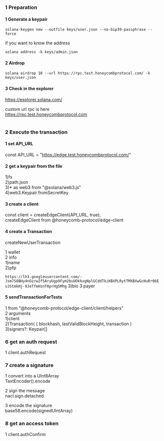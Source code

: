 ### 1 Preparation

#### 1 Generate a keypair

```
solana-keygen new --outfile keys/user.json --no-bip39-passphrase --force
```

if you want to know the address

```
solana address -k keys/admin.json
```

#### 2 Airdrop

```
solana airdrop 10 --url https://rpc.test.honeycombprotocol.com/ -k keys/user.json
```

#### 3 Check in the explorer

https://explorer.solana.com/

custom url rpc is here  
https://rpc.test.honeycombprotocol.com

#

### 2 Execute the transaction

#### 1 set API_URL

const API_URL = "https://edge.test.honeycombprotocol.com/"

#### 2 get a keypair from the file

1)fs  
2)path.json  
3)\* as web3 from "@solana/web3.js"  
4)web3.Keypair.fromSecretKey

#### 3 create a client

const client = createEdgeClient<true>(API_URL, true);  
createEdgeClient from @honeycomb-protocol/edge-client

#### 4 create a Transaction

createNewUserTransaction

1 wallet  
2 info  
1)name  
2)pfp

`https://lh3.googleusercontent.com/-Jsm7S8BHy4nOzrw2f5AryUgp9Fym2buUOkkxgNplGCddTkiKBXPLRytTMXBXwGcHuRr06EvJStmkHj-9JeTfmHsnT0prHg5Mhg`
3)bio
3 payer

#### 5 sendTransactionForTests

1 from "@honeycomb-protocol/edge-client/client/helpers"  
2 arguments  
1)client  
2)Transaction( { blockhash, lastValidBlockHeight, transaction )  
3)signers?: Keypair[]

### 6 get an auth request

1 client.authRequest

### 7 create a signature

1 convert into a UInt8Array  
TextEncoder().encode

2 sign the message  
nacl.sign.detached

3 encode the signature  
base58.encode(signedUIntArray)

### 8 get an access token

1 client.authConfirm

